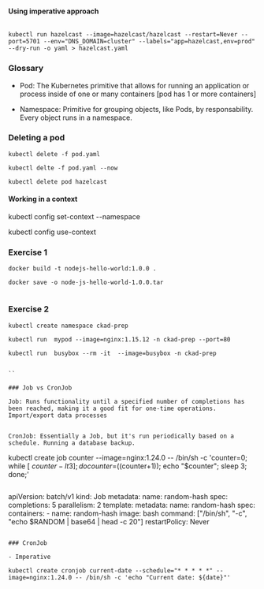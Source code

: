 #### Using imperative approach

``` 

kubectl run hazelcast --image=hazelcast/hazelcast --restart=Never --port=5701 --env="DNS_DOMAIN=cluster" --labels="app=hazelcast,env=prod" --dry-run -o yaml > hazelcast.yaml

```

### Glossary

- Pod: The Kubernetes primitive that allows for running an application or process inside of one or many containers
[pod has 1 or more containers]

- Namespace: Primitive for grouping objects, like Pods, by responsability. Every object runs in a namespace.

### Deleting a pod

```
kubectl delete -f pod.yaml

kubectl delte -f pod.yaml --now

kubectl delete pod hazelcast

```
#### Working in a context

kubectl config set-context <context-of-question> --namespace <namespace of context>

kubectl config use-context <context-of-question>


### Exercise 1

```
docker build -t nodejs-hello-world:1.0.0 . 

docker save -o node-js-hello-world-1.0.0.tar 


```

### Exercise 2

```
kubectl create namespace ckad-prep 

kubectl run  mypod --image=nginx:1.15.12 -n ckad-prep --port=80 

kubectl run  busybox --rm -it  --image=busybox -n ckad-prep 


``

### Job vs CronJob

Job: Runs functionality until a specified number of completions has been reached, making it a good fit for one-time operations. Import/export data processes 


CronJob: Essentially a Job, but it's run periodically based on a schedule. Running a database backup.

```
kubectl create job counter --image=nginx:1.24.0 -- /bin/sh -c 'counter=0; while [ $counter -lt 3 ]; do counter=$((counter+1)); echo "$counter"; sleep 3; done;'

```

```
apiVersion: batch/v1
kind: Job
metadata:
  name: random-hash
spec:
  completions: 5
  parallelism: 2
  template:
    metadata:
      name: random-hash
    spec:
      containers:
      - name: random-hash
        image: bash
        command: ["/bin/sh", "-c", "echo $RANDOM | base64 | head -c 20"]
      restartPolicy: Never

```

### CronJob 

- Imperative

kubectl create cronjob current-date --schedule="* * * * *" --image=nginx:1.24.0 -- /bin/sh -c 'echo "Current date: ${date}"'



